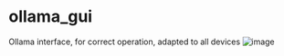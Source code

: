 # ollama_gui
Ollama interface, for correct operation, adapted to all devices
![image](https://github.com/user-attachments/assets/8972c2a8-1df8-4498-a480-9996905c999b)
